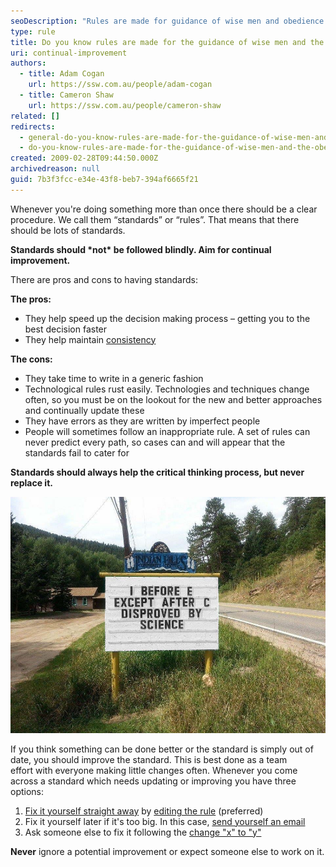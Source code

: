 ```yaml
---
seoDescription: "Rules are made for guidance of wise men and obedience of fools. Establishing clear procedures can streamline decision-making and maintain consistency, but it's essential to continually improve standards as they may become outdated or flawed."
type: rule
title: Do you know rules are made for the guidance of wise men and the obedience of fools?
uri: continual-improvement
authors:
  - title: Adam Cogan
    url: https://ssw.com.au/people/adam-cogan
  - title: Cameron Shaw
    url: https://ssw.com.au/people/cameron-shaw
related: []
redirects:
  - general-do-you-know-rules-are-made-for-the-guidance-of-wise-men-and-the-obedience-of-fools
  - do-you-know-rules-are-made-for-the-guidance-of-wise-men-and-the-obedience-of-fools
created: 2009-02-28T09:44:50.000Z
archivedreason: null
guid: 7b3f3fcc-e34e-43f8-beb7-394af6665f21
---
```

Whenever you're doing something more than once there should be a clear procedure. We call them “standards” or “rules”. That means that there should be lots of standards.

**Standards should \*not\* be followed blindly. Aim for continual improvement.**

There are pros and cons to having standards:

<!--endintro-->

**The pros:**

* They help speed up the decision making process – getting you to the best decision faster
* They help maintain [consistency](/do-you-understand-the-value-of-consistency)

**The cons:**

* They take time to write in a generic fashion
* Technological rules rust easily. Technologies and techniques change often, so you must be on the lookout for the new and better approaches and continually update these
* They have errors as they are written by imperfect people
* People will sometimes follow an inappropriate rule. A set of rules can never predict every path, so cases can and will appear that the standards fail to cater for

**Standards should always help the critical thinking process, but never replace it.**

![Figure: As this sign demonstrates, no rule is universal](white-sign.jpg)

If you think something can be done better or the standard is simply out of date, you should improve the standard. This is best done as a team effort with everyone making little changes often. Whenever you come across a standard which needs updating or improving you have three options:

1. [Fix it yourself straight away](/fix-small-web-errors) by [editing the rule](https://github.com/SSWConsulting/SSW.Rules.Content/wiki/How-to-Edit-Rules) (preferred)
2. Fix it yourself later if it's too big. In this case, [send yourself an email](/dones-do-you-send-yourself-emails)
3. Ask someone else to fix it following the [change "x" to "y"](/do-you-ask-for-content-changes-using-from-x-to-y)

**Never** ignore a potential improvement or expect someone else to work on it.
